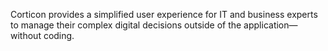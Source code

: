 Corticon provides a simplified user experience for IT and business experts to manage their complex digital decisions outside of the application—without coding.
